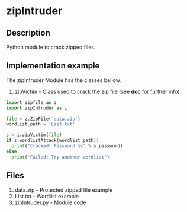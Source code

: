 # zipIntruder
## Description

Python module to crack zipped files. 

## Implementation example

The zipIntruder Module has the classes bellow:
1. zipVictim - Class used to crack the zip file (see __doc__ for further info).

```python
import zipfile as z
import zipIntruder as i

file = z.ZipFile('data.zip')
wordlist_path = 'List.txt'

s = i.zipVictim(file)
if s.wordlistAttack(wordlist_path):
  print("Cracked! Password %s" % s.password)
else:
  print("Failed! Try another wordlist")
```
## Files
1. data.zip - Protected zipped file example
2. List.txt - Wordlist example
3. zipIntruder.py - Module code

